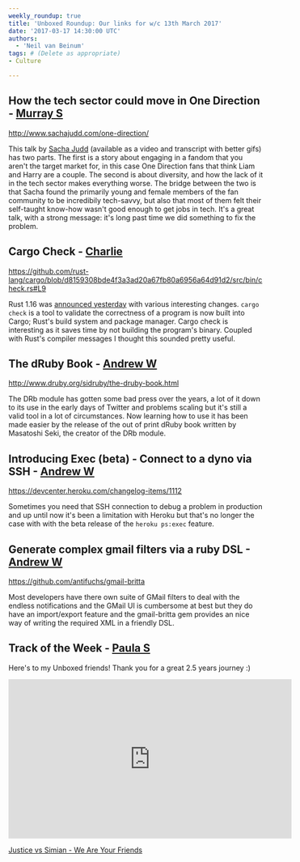 ```yaml
---
weekly_roundup: true
title: 'Unboxed Roundup: Our links for w/c 13th March 2017'
date: '2017-03-17 14:30:00 UTC'
authors:
  - 'Neil van Beinum'
tags: # (Delete as appropriate)
- Culture

---
```


## How the tech sector could move in One Direction - [Murray S](/team#murray-steele)

http://www.sachajudd.com/one-direction/

This talk by [Sacha Judd](http://www.sachajudd.com/) (available as a video and transcript with better gifs) has two parts.  The first is a story about engaging in a fandom that you aren't the target market for, in this case One Direction fans that think Liam and Harry are a couple.  The second is about diversity, and how the lack of it in the tech sector makes everything worse. The bridge between the two is that Sacha found the primarily young and female members of the fan community to be incredibily tech-savvy, but also that most of them felt their self-taught know-how wasn't good enough to get jobs in tech. It's a great talk, with a strong message: it's long past time we did something to fix the problem.

## Cargo Check - [Charlie](/team#charlie-egan)

https://github.com/rust-lang/cargo/blob/d8159308bde4f3a3ad20a67fb80a6956a64d91d2/src/bin/check.rs#L9

Rust 1.16 was [announced yesterday](https://blog.rust-lang.org/2017/03/16/Rust-1.16.html) with various interesting changes. `cargo check` is a tool to validate the correctness of a program is now built into Cargo; Rust's build system and package manager. Cargo check is interesting as it saves time by not building the program's binary. Coupled with Rust's compiler messages I thought this sounded pretty useful.

## The dRuby Book - [Andrew W](/team#andrew-white)

http://www.druby.org/sidruby/the-druby-book.html

The DRb module has gotten some bad press over the years, a lot of it down to its use in the early days of Twitter and problems scaling but it's still a valid tool in a lot of circumstances. Now learning how to use it has been made easier by the release of the out of print dRuby book written by Masatoshi Seki, the creator of the DRb module.

## Introducing Exec (beta) - Connect to a dyno via SSH - [Andrew W](/team#andrew-white)

https://devcenter.heroku.com/changelog-items/1112

Sometimes you need that SSH connection to debug a problem in production and up until now it's been a limitation with Heroku but that's no longer the case with with the beta release of the `heroku ps:exec` feature.

## Generate complex gmail filters via a ruby DSL - [Andrew W](/team#andrew-white)

https://github.com/antifuchs/gmail-britta

Most developers have there own suite of GMail filters to deal with the endless notifications and the GMail UI is cumbersome at best but they do have an import/export feature and the gmail-britta gem provides an nice way of writing the required XML in a friendly DSL.

## Track of the Week - [Paula S](/team#paula-stepinska)

Here's to my Unboxed friends! Thank you for a great 2.5 years journey :)

<iframe width="560" height="315" src="https://www.youtube.com/embed/nr90nbqxuZk" frameborder="0" allowfullscreen></iframe>

[Justice vs Simian - We Are Your Friends](https://www.youtube.com/watch?v=nr90nbqxuZk)
